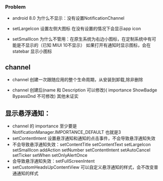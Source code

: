### Problem
* android 8.0 为什么不显示：没有设置NotificationChannel

* setLargeIcon 设置左侧大图标 在没有设置的情况下会显示app icon

* setSmallIcon 为什么不管用：在原生系统为右边小图标，在定制系统中有可能是不显示的（已知 MIUI 10不显示） 如果打开有通知时显示图标，会在statebar 显示小图标
## channel
* channel 创建一次跟随应用的整个生命周期，从安装到卸载,除非删除

* channel 创建后(name 和 Description 可以修改)( importance ShowBadge BypassDnd 不可修改) 其他未证实

## 显示悬浮通知：
* channel 的 importance 至少要是NotificationManager.IMPORTANCE_DEFAULT 也就是3
* setContentIntent 设置悬浮通知和通知的点击事件，不会导致悬浮通知失效
* 不会导致悬浮通知失效：setContentTitle setContentText setLargeIcon setSmallIcon
  addAction setNumber setContentIntent setAutoCancel setTicker setWhen setOnlyAlertOnce
* 会导致悬浮通知失效：setFullScreenIntent
* setCustomHeadsUpContentView 可以自定义悬浮通知的样式，会不改变普通通知的样式